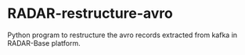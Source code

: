 # RADAR-restructure-avro
Python program to restructure the avro records extracted from kafka in RADAR-Base platform.
